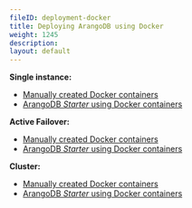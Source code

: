 ```yaml
---
fileID: deployment-docker
title: Deploying ArangoDB using Docker
weight: 1245
description: 
layout: default
---
```

**Single instance:**

- [Manually created Docker containers](../../architecture/deployment-modes/single-instance/deployment-single-instance-manual-start#manual-start-in-docker)
- [ArangoDB _Starter_ using Docker containers](../../architecture/deployment-modes/single-instance/deployment-single-instance-using-the-starter#using-the-arangodb-starter-in-docker)

**Active Failover:**

- [Manually created Docker containers](../../architecture/deployment-modes/active-failover/deployment-active-failover-manual-start#manual-start-in-docker)
- [ArangoDB _Starter_ using Docker containers](../../architecture/deployment-modes/active-failover/deployment-active-failover-using-the-starter#using-the-arangodb-starter-in-docker)

**Cluster:**

- [Manually created Docker containers](../../architecture/deployment-modes/cluster/deployment/deployment-cluster-manual-start#manual-start-in-docker)
- [ArangoDB _Starter_ using Docker containers](../../architecture/deployment-modes/cluster/deployment/deployment-cluster-using-the-starter#using-the-arangodb-starter-in-docker)
